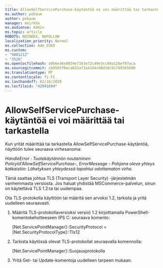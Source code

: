 ```yaml
---
title: AllowSelfServicePurchase-käytäntöä ei voi määrittää tai tarkastella
ms.author: pebaum
author: pebaum
manager: mnirkhe
ms.audience: Admin
ms.topic: article
ROBOTS: NOINDEX, NOFOLLOW
localization_priority: Normal
ms.collection: Adm_O365
ms.custom:
- "9001212"
- "3526"
ms.openlocfilehash: a9b6e36e8034e71b3e72c49e3cc68a126ef97aca
ms.sourcegitcommit: cb9505f9eca032af3a4194c68d18c91789365690
ms.translationtype: MT
ms.contentlocale: fi-FI
ms.lasthandoff: 02/16/2020
ms.locfileid: "42091694"
---
```

# <a name="unable-to-set-or-view-the-allowselfservicepurchase-policy"></a>AllowSelfServicePurchase-käytäntöä ei voi määrittää tai tarkastella

Kun yrität määrittää tai tarkastella AllowSelfServicePurchase-käytäntöä, näyttöön tulee seuraava virhesanoma:

*HandleError : Tuotekäytännön noutaminen PolicyId'AllowSelfServicePurchase-, ErrorMessage - Pohjana oleva yhteys katkaistiin: Lähetyksen yhteydessä tapahtui odottamaton virhe.*

Tämä saattaa johtua TLS (Transport Layer Security) -järjestelmän vanhemmasta versiosta. Jos haluat yhdistää MSCommerce-palvelun, sinun on käytettävä TLS 1.2:ta tai uudempaa.  

Ota TLS-protokolla käyttöön tai määritä sen arvoksi 1.2, tarkista ja yritä uudelleen seuraavasti.
 1. Määritä TLS-protokollaversioksi versio\) 1.2 kirjoittamalla PowerShell-komentokehotteeseen (PS C: seuraava komento:

    \[Net.ServicePointManager]::SecurityProtocol = \[Net.SecurityProtocolType]::Tls12

2. Tarkista käytössä olevat TLS-protokollat seuraavalla komennolla:

    \[Net.ServicePointManager]::Suojausprotokolla 

3. Yritä Get- tai Update-komentoja uudelleen tarpeen mukaan.

